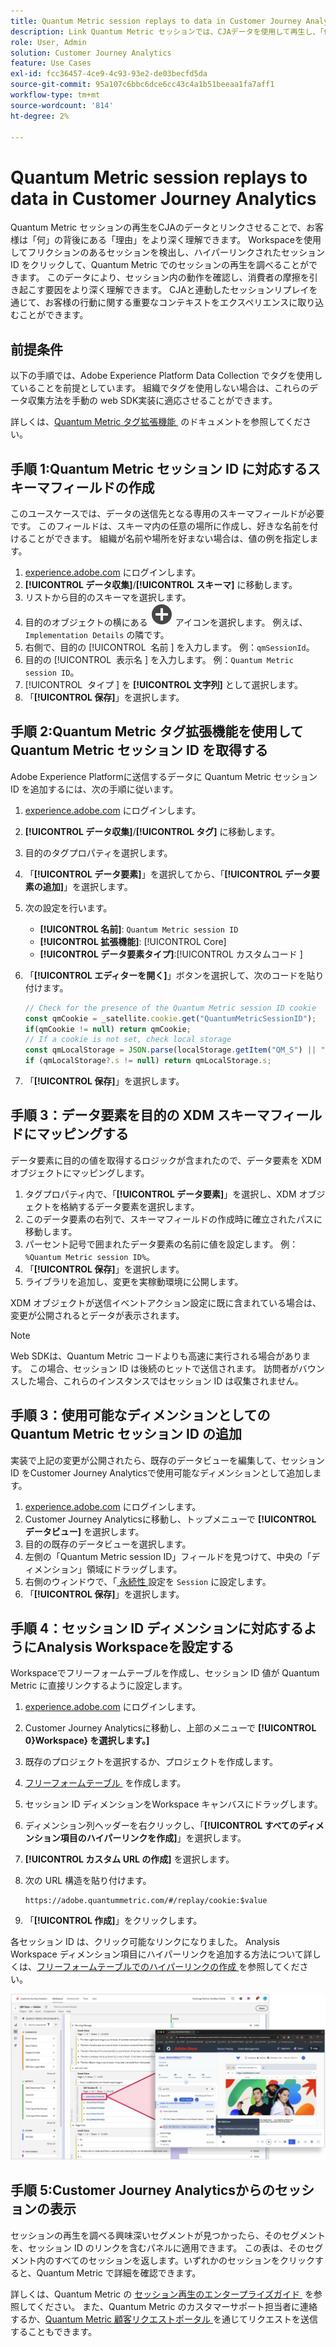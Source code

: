 ```yaml
---
title: Quantum Metric session replays to data in Customer Journey Analytics
description: Link Quantum Metric セッションでは、CJAデータを使用して再生し、「何」の背後にある「理由」をより深く理解します。
role: User, Admin
solution: Customer Journey Analytics
feature: Use Cases
exl-id: fcc36457-4ce9-4c93-93e2-de03becfd5da
source-git-commit: 95a107c6bbc6dce6cc43c4a1b51beeaa1fa7aff1
workflow-type: tm+mt
source-wordcount: '814'
ht-degree: 2%

---
```


# Quantum Metric session replays to data in Customer Journey Analytics

Quantum Metric セッションの再生をCJAのデータとリンクさせることで、お客様は「何」の背後にある「理由」をより深く理解できます。  Workspaceを使用してフリクションのあるセッションを検出し、ハイパーリンクされたセッション ID をクリックして、Quantum Metric でのセッションの再生を調べることができます。  このデータにより、セッション内の動作を確認し、消費者の摩擦を引き起こす要因をより深く理解できます。  CJAと連動したセッションリプレイを通じて、お客様の行動に関する重要なコンテキストをエクスペリエンスに取り込むことができます。

## 前提条件

以下の手順では、Adobe Experience Platform Data Collection でタグを使用していることを前提としています。 組織でタグを使用しない場合は、これらのデータ収集方法を手動の web SDK実装に適応させることができます。

詳しくは、[Quantum Metric タグ拡張機能 &#x200B;](https://experienceleague.adobe.com/en/docs/experience-platform/destinations/catalog/analytics/quantum-metric) のドキュメントを参照してください。

## 手順 1:Quantum Metric セッション ID に対応するスキーマフィールドの作成

このユースケースでは、データの送信先となる専用のスキーマフィールドが必要です。 このフィールドは、スキーマ内の任意の場所に作成し、好きな名前を付けることができます。 組織が名前や場所を好まない場合は、値の例を指定します。

1. [experience.adobe.com](https://experience.adobe.com) にログインします。
1. **[!UICONTROL データ収集]**/**[!UICONTROL スキーマ]** に移動します。
1. リストから目的のスキーマを選択します。
1. 目的のオブジェクトの横にある ![&#x200B; フィールドを追加 &#x200B;](/help/assets/icons/AddCircle.svg) アイコンを選択します。 例えば、`Implementation Details` の隣です。
1. 右側で、目的の [!UICONTROL &#x200B; 名前 &#x200B;] を入力します。 例：`qmSessionId`。
1. 目的の [!UICONTROL &#x200B; 表示名 &#x200B;] を入力します。 例：`Quantum Metric session ID`。
1. [!UICONTROL &#x200B; タイプ &#x200B;] を **[!UICONTROL 文字列]** として選択します。
1. 「**[!UICONTROL 保存]**」を選択します。

## 手順 2:Quantum Metric タグ拡張機能を使用して Quantum Metric セッション ID を取得する

Adobe Experience Platformに送信するデータに Quantum Metric セッション ID を追加するには、次の手順に従います。

1. [experience.adobe.com](https://experience.adobe.com) にログインします。
1. **[!UICONTROL データ収集]**/**[!UICONTROL タグ]** に移動します。
1. 目的のタグプロパティを選択します。
1. 「**[!UICONTROL データ要素]**」を選択してから、「**[!UICONTROL データ要素の追加]**」を選択します。
1. 次の設定を行います。
   * **[!UICONTROL 名前]**: `Quantum Metric session ID`
   * **[!UICONTROL 拡張機能]**: [!UICONTROL Core]
   * **[!UICONTROL データ要素タイプ]**:[!UICONTROL &#x200B; カスタムコード &#x200B;]
1. 「**[!UICONTROL エディターを開く]**」ボタンを選択して、次のコードを貼り付けます。

   ```js
   // Check for the presence of the Quantum Metric session ID cookie
   const qmCookie = _satellite.cookie.get("QuantumMetricSessionID");
   if(qmCookie != null) return qmCookie;
   // If a cookie is not set, check local storage
   const qmLocalStorage = JSON.parse(localStorage.getItem("QM_S") || "{}");
   if (qmLocalStorage?.s != null) return qmLocalStorage.s;
   ```

1. 「**[!UICONTROL 保存]**」を選択します。

## 手順 3：データ要素を目的の XDM スキーマフィールドにマッピングする

データ要素に目的の値を取得するロジックが含まれたので、データ要素を XDM オブジェクトにマッピングします。

1. タグプロパティ内で、「**[!UICONTROL データ要素]**」を選択し、XDM オブジェクトを格納するデータ要素を選択します。
1. このデータ要素の右列で、スキーマフィールドの作成時に確立されたパスに移動します。
1. パーセント記号で囲まれたデータ要素の名前に値を設定します。 例：`%Quantum Metric session ID%`。
1. 「**[!UICONTROL 保存]**」を選択します。
1. ライブラリを追加し、変更を実稼動環境に公開します。

XDM オブジェクトが送信イベントアクション設定に既に含まれている場合は、変更が公開されるとデータが表示されます。

>[!NOTE]
>
>Web SDKは、Quantum Metric コードよりも高速に実行される場合があります。 この場合、セッション ID は後続のヒットで送信されます。 訪問者がバウンスした場合、これらのインスタンスではセッション ID は収集されません。

## 手順 3：使用可能なディメンションとしての Quantum Metric セッション ID の追加

実装で上記の変更が公開されたら、既存のデータビューを編集して、セッション ID をCustomer Journey Analyticsで使用可能なディメンションとして追加します。

1. [experience.adobe.com](https://experience.adobe.com) にログインします。
1. Customer Journey Analyticsに移動し、トップメニューで **[!UICONTROL データビュー]** を選択します。
1. 目的の既存のデータビューを選択します。
1. 左側の「Quantum Metric session ID」フィールドを見つけて、中央の「ディメンション」領域にドラッグします。
1. 右側のウィンドウで、「[&#x200B; 永続性 &#x200B;](/help/data-views/component-settings/persistence.md) 設定を `Session` に設定します。
1. 「**[!UICONTROL 保存]**」を選択します。

## 手順 4：セッション ID ディメンションに対応するようにAnalysis Workspaceを設定する

Workspaceでフリーフォームテーブルを作成し、セッション ID 値が Quantum Metric に直接リンクするように設定します。

1. [experience.adobe.com](https://experience.adobe.com) にログインします。
1. Customer Journey Analyticsに移動し、上部のメニューで **[!UICONTROL 0&rbrace;Workspace&rbrace; を選択します。]**
1. 既存のプロジェクトを選択するか、プロジェクトを作成します。
1. [&#x200B; フリーフォームテーブル &#x200B;](/help/analysis-workspace/visualizations/freeform-table/freeform-table.md) を作成します。
1. セッション ID ディメンションをWorkspace キャンバスにドラッグします。
1. ディメンション列ヘッダーを右クリックし、「**[!UICONTROL すべてのディメンション項目のハイパーリンクを作成]**」を選択します。
1. **[!UICONTROL カスタム URL の作成]** を選択します。
1. 次の URL 構造を貼り付けます。

   ```
   https://adobe.quantummetric.com/#/replay/cookie:$value
   ```

1. 「**[!UICONTROL 作成]**」をクリックします。

各セッション ID は、クリック可能なリンクになりました。 Analysis Workspace ディメンション項目にハイパーリンクを追加する方法について詳しくは、[&#x200B; フリーフォームテーブルでのハイパーリンクの作成 &#x200B;](/help/analysis-workspace/visualizations/freeform-table/freeform-table-hyperlinks.md) を参照してください。

![&#x200B; セッションの再生 &#x200B;](assets/session-replay.png)

## 手順 5:Customer Journey Analyticsからのセッションの表示

セッションの再生を調べる興味深いセグメントが見つかったら、そのセグメントを、セッション ID のリンクを含むパネルに適用できます。 この表は、そのセグメント内のすべてのセッションを返します。いずれかのセッションをクリックすると、Quantum Metric で詳細を確認できます。

詳しくは、Quantum Metric の [&#x200B; セッション再生のエンタープライズガイド &#x200B;](https://www.quantummetric.com/resources/ebook/the-enterprise-guide-to-session-replay) を参照してください。 また、Quantum Metric のカスタマーサポート担当者に連絡するか、[Quantum Metric 顧客リクエストポータル &#x200B;](https://community.quantummetric.com/s/public-support-page) を通じてリクエストを送信することもできます。
